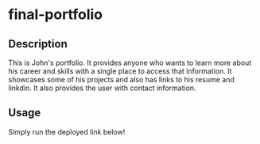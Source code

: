 # final-portfolio

## Description

This is John's portfolio. It provides anyone who wants to learn more about his career and skills with a single place to access that information. It showcases some of his projects and also has links to his resume and linkdin. It also provides the user with contact information.

## Usage

Simply run the deployed link below! 

```
     
```


